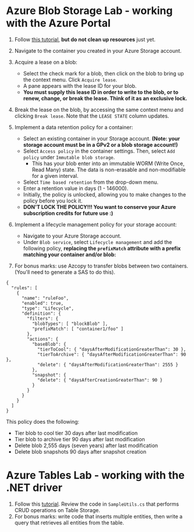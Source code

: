 # Azure Blob Storage Lab - working with the Azure Portal
1. Follow [this tutorial](https://docs.microsoft.com/en-us/azure/storage/blobs/storage-quickstart-blobs-portal), **but do not clean up resources** just yet.
2. Navigate to the container you created in your Azure Storage account.
3. Acquire a lease on a blob:

   - Select the check mark for a blob, then click on the blob to bring up the context menu. Click `Acquire lease`.
   - A pane appears with the lease ID for your blob. 
   - **You must supply this lease ID in order to write to the blob, or to renew, change, or break the lease. Think of it as an exclusive lock.**
4. Break the lease on the blob, by accessing the same context menu and clicking `Break lease`. Note that the `LEASE STATE` column updates.
5. Implement a data retention policy for a container:

   - Select an existing container in your Storage account. **(Note: your storage account must be in a GPv2 or a blob storage account!)**
   - Select `Access policy` in the container settings. Then, select `Add policy` under `Immutable blob storage`. 
     - This has your blob enter into an immutable WORM (Write Once, Read Many) state. The data is non-erasable and non-modifiable for a given interval.
   - Select `Time based retention` from the drop-down menu.
   - Enter a retention value in days (1 - 146000).
   - Initially, the policy is unlocked, allowing you to make changes to the policy before you lock it.
   - **DON'T LOCK THE POLICY!!! You want to conserve your Azure subscription credits for future use :)**
6. Implement a lifecycle management policy for your storage account:

   - Navigate to your Azure Storage account.
   - Under `Blob service`, select `Lifecycle management` and add the following policy, **replacing the `prefixMatch` attribute with a prefix matching your container and/or blob:**
7. For bonus marks: use Azcopy to transfer blobs between two containers. (You'll need to generate a SAS to do this).
   
```
{
  "rules": [
    {
      "name": "ruleFoo",
      "enabled": true,
      "type": "Lifecycle",
      "definition": {
        "filters": {
          "blobTypes": [ "blockBlob" ],
          "prefixMatch": [ "container1/foo" ]
        },
        "actions": {
          "baseBlob": {
            "tierToCool": { "daysAfterModificationGreaterThan": 30 },
            "tierToArchive": { "daysAfterModificationGreaterThan": 90 },
            "delete": { "daysAfterModificationGreaterThan": 2555 }
          },
          "snapshot": {
            "delete": { "daysAfterCreationGreaterThan": 90 }
          }
        }
      }
    }
  ]
}
```
This policy does the following: 
- Tier blob to cool tier 30 days after last modification
- Tier blob to archive tier 90 days after last modification
- Delete blob 2,555 days (seven years) after last modification
- Delete blob snapshots 90 days after snapshot creation
   

# Azure Tables Lab - working with the .NET driver
1. Follow this [tutorial](https://github.com/Azure-Samples/storage-table-dotnet-getting-started/blob/master/TableStorage/BasicSamples.cs). Review the code in `SampleUtils.cs` that performs CRUD operations on Table Storage.
2. For bonus marks: write code that inserts multiple entities, then write a query that retrieves all entities from the table. 
